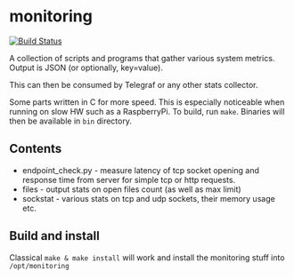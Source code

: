 # monitoring

[![Build Status](https://travis-ci.org/fxlv/monitoring.svg?branch=master)](https://travis-ci.org/fxlv/monitoring)

A collection of scripts and programs that gather various system metrics.
Output is JSON (or optionally, key=value).

This can then be consumed by Telegraf or any other stats collector.

Some parts written in C for more speed. This is especially noticeable when
running on slow HW such as a RaspberryPi.
To build, run `make`. Binaries will then be available in `bin` directory.

## Contents
* endpoint_check.py - measure latency of tcp socket opening and response time from server for simple tcp or http requests.
* files - output stats on open files count (as well as max limit)
* sockstat - various stats on tcp and udp sockets, their memory usage etc.


## Build and install
Classical `make & make install` will work and install the monitoring stuff into `/opt/monitoring`
